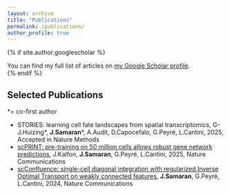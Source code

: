 ```yaml
---
layout: archive
title: "Publications"
permalink: /publications/
author_profile: true
---
```



{% if site.author.googlescholar %}
  <div class="wordwrap">You can find my full list of articles on <a href="{{site.author.googlescholar}}">my Google Scholar profile</a>.</div>
{% endif %}

## Selected Publications
*= co-first author
- STORIES: learning cell fate landscapes from spatial transcriptomics, G-J.Huizing*, **J.Samaran***, A.Audit, D.Capocefalo, G.Peyré, L.Cantini, 2025, Accepted in Nature Methods
- [scPRINT: pre-training on 50 million cells allows robust gene network predictions](https://www.nature.com/articles/s41467-025-58699-1), J.Kalfon, **J.Samaran**, G.Peyré, L.Cantini, 2025, Nature Communications
- [scConfluence: single-cell diagonal integration with regularized Inverse Optimal Transport on weakly connected features](https://www.nature.com/articles/s41467-024-51382-x), **J.Samaran**, G.Peyré, L.Cantini, 2024, Nature Communications


